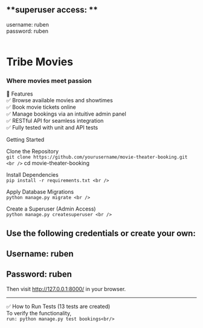 ## **superuser access: ** <br />
username: ruben <br />
password: ruben <br /> <br />
# Tribe Movies <br />
### Where movies meet passion

🚀 Features <br />
✅ Browse available movies and showtimes <br />
✅ Book movie tickets online <br />
✅ Manage bookings via an intuitive admin panel <br />
✅ RESTful API for seamless integration <br />
✅ Fully tested with unit and API tests <br />


Getting Started <br />
    
Clone the Repository <br />
`git clone https://github.com/yourusername/movie-theater-booking.git <br />`
cd movie-theater-booking <br />

Install Dependencies <br />
`pip install -r requirements.txt <br />`

Apply Database Migrations <br />
`python manage.py migrate <br />`

Create a Superuser (Admin Access) <br />
`python manage.py createsuperuser <br />`

## Use the following credentials or create your own: <br />
## Username: ruben <br />
## Password: ruben <br />

Then visit http://127.0.0.1:8000/ in your browser. <br />

--------------------------------------------------------

✅ How to Run Tests (13 tests are created)<br/>
To verify the functionality, <br/>
`run: python manage.py test bookings<br/>`
